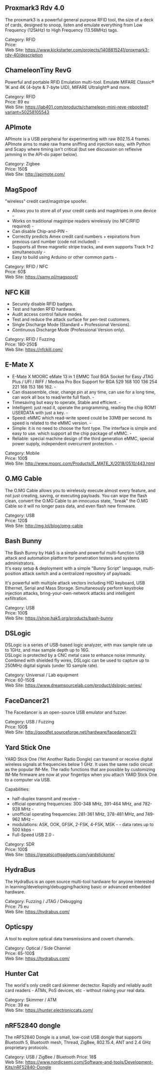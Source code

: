   ## Proxmark3 Rdv 4.0 ##
   The proxmark3 is a powerful general purpose RFID tool, the size of a deck of cards, designed to snoop, listen and emulate everything from Low Frequency (125kHz) to High Frequency (13.56MHz) tags.

  Category: RFID  
  Price:  
  Web Site: https://www.kickstarter.com/projects/1408815241/proxmark3-rdv-40/description

  ## ChameleonTiny RevG ##
   Powerful and portable RFID Emulation multi-tool. Emulate MIFARE Classic® 1K and 4K (4-byte & 7-byte UID), MIFARE Ultralight® and more. 

  Category: RFID  
  Price: 89 eu  
  Web Site: https://lab401.com/products/chameleon-mini-reve-rebooted?variant=50258105543

  ## APImote ##  
   APImote is a USB peripheral for experimenting with raw 802.15.4 frames.
   APImote aims to make raw frame sniffing and injection easy, with Python and Scapy where timing isn't critical (but see discussion on reflexive jamming in the API-do paper below). 

  Category: Zigbee  
  Price: 150$  
  Web Site: http://apimote.com/  
  
  ## MagSpoof ##
    
  "wireless" credit card/magstripe spoofer.
  
   - Allows you to store all of your credit cards and magstripes in one device -  
   - Works on traditional magstripe readers wirelessly (no NFC/RFID required) -  
   - Can disable Chip-and-PIN -  
   - Correctly predicts Amex credit card numbers + expirations from previous card number (code not included) -  
   - Supports all three magnetic stripe tracks, and even supports Track 1+2 simultaneously -  
   - Easy to build using Arduino or other common parts -  

  Category: RFID / NFC  
  Price: 60$  
  Web Site: https://samy.pl/magspoof/  
  
  ## NFC Kill ##
  
   - Securely disable RFID badges.   
   - Test and harden RFID hardware.  
   - Audit access control failure modes.  
   - Test and reduce the attack surface for pen-test customers.  
   - Single Discharge Mode (Standard + Professional Versions).  
   - Continuous Discharge Mode (Professional Version only).  

  
  Category: RFID / Fuzzing  
  Price: 180-250$  
  Web Site: https://nfckill.com/  
  
  
  ## E-Mate X ##  
  
   - E-Mate X MOORC eMate 13 in 1 EMMC Tool BGA Socket for Easy JTAG Plus / UFI / RIFF / Medusa Pro Box Support for BGA 529 168 100 136 254 221 168 153 186 162. -  
   - Can disassemble, clear, change pin at any time, can use for a long time, can work all box to read/write full flash. -
   - Timesaving but easy to operate, Stable and efficient. -  
   - Intelligent: just read it, operate the programming, reading the chip ROM1 USERDATA with just a key. -  
   - Speed: eMMC which read-write speed could be 33MB per second. Its speed is related to the eMMC version. -  
   - Simple: it is no need to choose the font type. The interface is simple and easy to use. which support all the chip package of eMMC. -  
   - Reliable: special machine design of the third generation eMMC, special power supply, independent overcurrent protection. -  
   
  Category: Mobile  
  Price: 100$  
  Web Site: http://www.moorc.com/Products/E_MATE_X/2018/0510/443.html
  
  ## O.MG Cable ##
  
   The O.MG Cable allows you to wirelessly execute almost every feature, and not just creating, saving, or executing payloads. You can wipe the flash clean, convert the O.MG Cable to an innocuous state, "break" the O.MG Cable so it will no longer pass data, and even flash new firmware.  
   
  Category: USB  
  Price: 120$  
  Web Site: http://mg.lol/blog/omg-cable  
  
  ## Bash Bunny ## 
  
  The Bash Bunny by Hak5 is a simple and powerful multi-function USB attack and automation platform for penetration testers and systems administrators.  
  It's easy setup & deployment with a simple "Bunny Script" language, multi-position attack switch and a centralized repository of payloads.  

It's powerful with multiple attack vectors including HID keyboard, USB Ethernet, Serial and Mass Storage. Simultaneously perform keystroke injection attacks, bring-your-own-network attacks and intelligent exfiltration.  
  
  Category: USB  
  Price: 100$  
  Web Site: https://shop.hak5.org/products/bash-bunny
    
  ## DSLogic ##  
  
   DSLogic is a series of USB-based logic analyzer, with max sample rate up to 1GHz, and max sample depth up to 16G.  
   DSLogic is protected by a CNC metal case to enhance noise immunity. Combined with shielded fly wires, DSLogic can be used to capture up to 250MHz digital signals (under 1G sample rate).  
  
  Category: Universal / Lab equipment  
  Price: 60-150$  
  Web Site: https://www.dreamsourcelab.com/product/dslogic-series/
   
   ## FaceDancer21 ##  
   
   The Facedancer is an open-source USB emulator and fuzzer.  
  
  
  Category: USB / Fuzzing  
  Price: 100$  
  Web Site: http://goodfet.sourceforge.net/hardware/facedancer21/  
  
  ## Yard Stick One ##
  
   YARD Stick One (Yet Another Radio Dongle) can transmit or receive digital wireless signals at frequencies below 1 GHz. It uses the same radio circuit as the popular IM-Me. The radio functions that are possible by customizing IM-Me firmware are now at your fingertips when you attach YARD Stick One to a computer via USB.  
   
   Capabilities:  
   - half-duplex transmit and receive -  
   - official operating frequencies: 300-348 MHz, 391-464 MHz, and 782-928 MHz -  
   - unofficial operating frequencies: 281-361 MHz, 378-481 MHz, and 749-962 MHz -  
   - modulations: ASK, OOK, GFSK, 2-FSK, 4-FSK, MSK -      - data rates up to 500 kbps -  
   - Full-Speed USB 2.0 -  

  Category: SDR  
  Price: 100$  
  Web Site: https://greatscottgadgets.com/yardstickone/  
  
  ## HydraBus ##

The HydraBus is an open source multi-tool hardware for anyone interested in learning/developing/debugging/hacking basic or advanced embedded hardware.
 
 
  Category: Fuzzing / JTAG / Debugging  
  Price: 75 eu  
  Web Site: https://hydrabus.com/  
  
  ## Opticspy ##
  
  A tool to explore optical data transmissions and covert channels.  
  
  Category: Optical / Side Channel  
  Price: 65-100$  
  Web Site: https://hydrabus.com/  
  
  ## Hunter Cat ##
  
  The world's only credit card skimmer dectector. Rapidly and reliably audit card readers - ATMs, PoS devices, etc - without risking your real data.  
  
  Category: Skimmer / ATM   
  Price: 39 eu  
  Web Site: https://hunter.electroniccats.com/  
  
  ## nRF52840 dongle ##  
  
  The nRF52840 Dongle is a small, low-cost USB dongle that supports Bluetooth 5, Bluetooth mesh, Thread, ZigBee, 802.15.4, ANT and 2.4 GHz proprietary protocols.  
  
  Category: USB / ZigBee / Bluetooth
  Price: 18$    
  Web Site: https://www.nordicsemi.com/Software-and-tools/Development-Kits/nRF52840-Dongle
